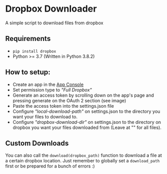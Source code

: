 # Dropbox Downloader
A simple script to download files from dropbox

## **Requirements**


- `pip install dropbox`
- Python >= 3.7 (Written in Python 3.8.2)

## **How to setup:**

- Create an app in the [App Console](https://www.dropbox.com/developers/apps)
- Set permission type to *"Full Dropbox"*
- Generate an access token by scrolling down on the app's page and pressing generate on the OAuth 2 section (see image)
- Paste the access token into the settings.json file
- Configure *"local-download-path"* on settings.json to the directory you want your files to download to.
- Configure *"dropbox-download-dir"* on settings.json to the directory on dropbox you want your files downloaded from (Leave at "" for all files).



## **Custom Downloads**
You can also call the `download(dropbox_path)` function to download a file at a certain dropbox location.
Just remember to globally set a `download_path` first or be prepared for a bunch of errors :)
